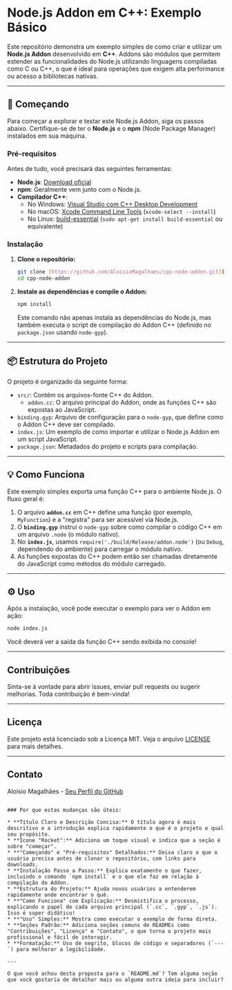 # Node.js Addon em C++: Exemplo Básico

Este repositório demonstra um exemplo simples de como criar e utilizar um **Node.js Addon** desenvolvido em **C++**. Addons são módulos que permitem estender as funcionalidades do Node.js utilizando linguagens compiladas como C ou C++, o que é ideal para operações que exigem alta performance ou acesso a bibliotecas nativas.

---

## 🚀 Começando

Para começar a explorar e testar este Node.js Addon, siga os passos abaixo. Certifique-se de ter o **Node.js** e o **npm** (Node Package Manager) instalados em sua máquina.

### Pré-requisitos

Antes de tudo, você precisará das seguintes ferramentas:

* **Node.js**: [Download oficial](https://nodejs.org/en/download/)
* **npm**: Geralmente vem junto com o Node.js.
* **Compilador C++**:
    * No Windows: [Visual Studio com C++ Desktop Development](https://visualstudio.microsoft.com/vs/community/)
    * No macOS: [Xcode Command Line Tools](https://developer.apple.com/xcode/features/) (`xcode-select --install`)
    * No Linux: [build-essential](https://packages.ubuntu.com/search?keywords=build-essential) (`sudo apt-get install build-essential` ou equivalente)

### Instalação

1.  **Clone o repositório:**
    ```bash
    git clone [https://github.com/AloisioMagalhaes/cpp-node-addon.git](https://github.com/AloisioMagalhaes/cpp-node-addon.git)
    cd cpp-node-addon
    ```

2.  **Instale as dependências e compile o Addon:**
    ```bash
    npm install
    ```
    Este comando não apenas instala as dependências do Node.js, mas também executa o script de compilação do Addon C++ (definido no `package.json` usando `node-gyp`).

---

## 📦 Estrutura do Projeto

O projeto é organizado da seguinte forma:

* `src/`: Contém os arquivos-fonte C++ do Addon.
    * `addon.cc`: O arquivo principal do Addon, onde as funções C++ são expostas ao JavaScript.
* `binding.gyp`: Arquivo de configuração para o `node-gyp`, que define como o Addon C++ deve ser compilado.
* `index.js`: Um exemplo de como importar e utilizar o Node.js Addon em um script JavaScript.
* `package.json`: Metadados do projeto e scripts para compilação.

---

## 💡 Como Funciona

Este exemplo simples exporta uma função C++ para o ambiente Node.js. O fluxo geral é:

1.  O arquivo **`addon.cc`** em C++ define uma função (por exemplo, `MyFunction`) e a "registra" para ser acessível via Node.js.
2.  O **`binding.gyp`** instrui o `node-gyp` sobre como compilar o código C++ em um arquivo `.node` (o módulo nativo).
3.  No **`index.js`**, usamos `require('./build/Release/addon.node')` (ou `Debug`, dependendo do ambiente) para carregar o módulo nativo.
4.  As funções expostas do C++ podem então ser chamadas diretamente do JavaScript como métodos do módulo carregado.

---

## ⚙️ Uso

Após a instalação, você pode executar o exemplo para ver o Addon em ação:

```bash
node index.js
````

Você deverá ver a saída da função C++ sendo exibida no console\!

-----

## Contribuições

Sinta-se à vontade para abrir issues, enviar pull requests ou sugerir melhorias. Toda contribuição é bem-vinda\!

-----

## Licença

Este projeto está licenciado sob a Licença MIT. Veja o arquivo [LICENSE](https://www.google.com/search?q=LICENSE) para mais detalhes.

-----

## Contato

Aloisio Magalhães - [Seu Perfil do GitHub](https://www.google.com/search?q=https://github.com/AloisioMagalhaes)

```

### Por que estas mudanças são úteis:

* **Título Claro e Descrição Concisa:** O título agora é mais descritivo e a introdução explica rapidamente o que é o projeto e qual seu propósito.
* **Ícone "Rocket":** Adiciona um toque visual e indica que a seção é sobre "começar".
* **"Começando" e "Pré-requisitos" Detalhados:** Deixa claro o que o usuário precisa antes de clonar o repositório, com links para downloads.
* **Instalação Passo a Passo:** Explica exatamente o que fazer, incluindo o comando `npm install` e o que ele faz em relação à compilação do Addon.
* **Estrutura do Projeto:** Ajuda novos usuários a entenderem rapidamente onde encontrar o quê.
* **"Como Funciona" com Explicação:** Desmistifica o processo, explicando o papel de cada arquivo principal (`.cc`, `.gyp`, `.js`). Isso é super didático!
* **"Uso" Simples:** Mostra como executar o exemplo de forma direta.
* **Seções Padrão:** Adiciona seções comuns de READMEs como "Contribuições", "Licença" e "Contato", o que torna o projeto mais profissional e fácil de interagir.
* **Formatação:** Uso de negrito, blocos de código e separadores (`---`) para melhorar a legibilidade.

---

O que você achou desta proposta para o `README.md`? Tem alguma seção que você gostaria de detalhar mais ou alguma outra ideia para incluir?
```
